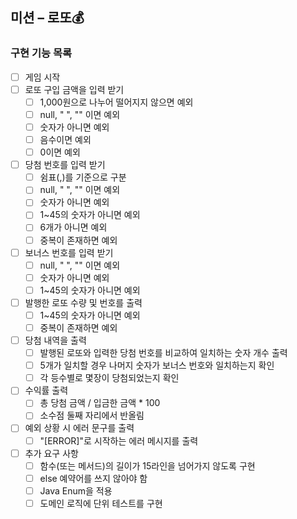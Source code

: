 ## 미션 – 로또💰

### 구현 기능 목록

- [ ] 게임 시작
- [ ] 로또 구입 금액을 입력 받기
    - [ ] 1,000원으로 나누어 떨어지지 않으면 예외
    - [ ] null, " ", "" 이면 예외
    - [ ] 숫자가 아니면 예외
    - [ ] 음수이면 예외
    - [ ] 0이면 예외
- [ ] 당첨 번호를 입력 받기
    - [ ] 쉼표(,)를 기준으로 구분
    - [ ] null, " ", "" 이면 예외
    - [ ] 숫자가 아니면 예외
    - [ ] 1~45의 숫자가 아니면 예외
    - [ ] 6개가 아니면 예외
    - [ ] 중복이 존재하면 예외
- [ ] 보너스 번호를 입력 받기
    - [ ] null, " ", "" 이면 예외
    - [ ] 숫자가 아니면 예외
    - [ ] 1~45의 숫자가 아니면 예외
- [ ] 발행한 로또 수량 및 번호를 출력
    - [ ] 1~45의 숫자가 아니면 예외
    - [ ] 중복이 존재하면 예외
- [ ] 당첨 내역을 출력
    - [ ] 발행된 로또와 입력한 당첨 번호를 비교하여 일치하는 숫자 개수 출력
    - [ ] 5개가 일치할 경우 나머지 숫자가 보너스 번호와 일치하는지 확인
    - [ ] 각 등수별로 몇장이 당첨되었는지 확인
- [ ] 수익률 출력
    - [ ] 총 당첨 금액 / 입금한 금액 * 100
    - [ ] 소수점 둘째 자리에서 반올림
- [ ] 예외 상황 시 에러 문구를 출력
  - [ ] "[ERROR]"로 시작하는 에러 메시지를 출력
- [ ] 추가 요구 사항
    - [ ] 함수(또는 메서드)의 길이가 15라인을 넘어가지 않도록 구현
    - [ ] else 예약어를 쓰지 않아야 함
    - [ ] Java Enum을 적용
    - [ ] 도메인 로직에 단위 테스트를 구현
